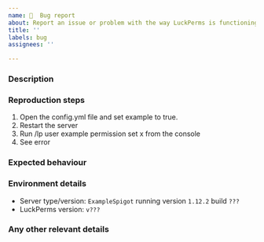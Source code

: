 ```yaml
---
name: 🐛 ​ Bug report
about: Report an issue or problem with the way LuckPerms is functioning.
title: ''
labels: bug
assignees: ''

---
```


<!-- Before going any further, please check to see if your problem is fixed by updating to a newer version. The latest development builds can be obtained from https://luckperms.net/download -->

### Description
<!-- Please provide a short description of the issue in the space below. -->


### Reproduction steps
<!-- Please provide a clear list of steps we should follow in order to reproduce your issue in the space below. -->

1. Open the config.yml file and set example to true.
2. Restart the server
3. Run /lp user example permission set x from the console
4. See error


### Expected behaviour
<!-- Please provide a description of what you expected to happen. -->


### Environment details
<!-- Please provide details of your server environment in the space below. -->

* Server type/version: `ExampleSpigot` running version `1.12.2` build `???`
* LuckPerms version: `v???`

<!-- If you think it would be helpful, please also include a "pastebin" of any relevant config files or log output. You should use https://gist.github.com/ to upload, then include the link below. -->


### Any other relevant details
<!-- Please include any other relevant details in the space below. -->

